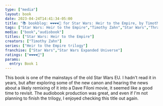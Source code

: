 ```yaml
---
type: ["media"]
layout: book
date: 2023-04-24T14:41:34-05:00
title: "📚 bookblog: ❤️❤️❤️❤️🖤 for Star Wars: Heir to the Empire, by Timothy Zahn"
tags: ["Star Wars: Heir to the Empire","Timothy Zahn","Star Wars","Thrawn","Star Wars Expanded Universe"]
media: ["book","audiobook"]
titles: ["Star Wars: Heir to the Empire"]
creators: ["Timothy Zahn"]
series: ["Heir to the Empire trilogy"]
franchise: ["Star Wars","Star Wars Expanded Universe"]
ratings: ["❤️❤️❤️❤️🖤"]
params:
  entry: Book 1
---
```

This book is one of the mainstays of the old Star Wars EU. I hadn't read it in years, but after exploring some of the new canon and hearing the news about a likely remixing of it into a Dave Filoni movie, it seemed like a good time to revisit. The audiobook production was great, and even if I'm not planning to finish the trilogy, I enjoyed checking this title out again.
